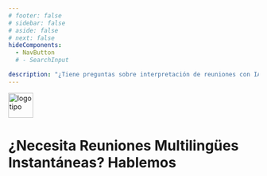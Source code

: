 ```yaml
---
# footer: false
# sidebar: false
# aside: false
# next: false
hideComponents:
  - NavButton
  # - SearchInput

description: "¿Tiene preguntas sobre interpretación de reuniones con IA, soporte multilingüe o implementación empresarial? Contacte con InterMind para explorar casos de uso, precios y opciones de integración."
---
```


<p>
  <img src="/favicon.svg" alt="logotipo" width="50" >
</p>

# ¿Necesita Reuniones Multilingües Instantáneas? Hablemos

<!-- **Get in Touch:**

- Email: never@mind.com
- Phone: +971 058 574 88 06
- WhatsApp: +971 058 574 88 06 -->

<!-- WhatsApp us at [+971 058 574 88 06](https://wa.me/message/KDLD4FZVW7EUC1)
Telegram us at [@goldenfish_ae](https://t.me/goldenfish_ae) -->

<ContactFormModalNav  buttonClass="alt" formStyle="margin: 1rem auto;"/>